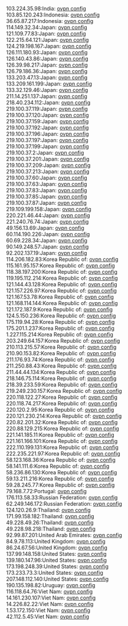 103.224.35.98:India: [ovpn config](vpn/103_224_35_98.ovpn)  
103.85.120.243:Indonesia: [ovpn config](vpn/103_85_120_243.ovpn)  
36.65.87.217:Indonesia: [ovpn config](vpn/36_65_87_217.ovpn)  
114.149.32.34:Japan: [ovpn config](vpn/114_149_32_34.ovpn)  
121.109.77.83:Japan: [ovpn config](vpn/121_109_77_83.ovpn)  
122.215.64.121:Japan: [ovpn config](vpn/122_215_64_121.ovpn)  
124.219.198.167:Japan: [ovpn config](vpn/124_219_198_167.ovpn)  
126.111.180.93:Japan: [ovpn config](vpn/126_111_180_93.ovpn)  
126.140.43.86:Japan: [ovpn config](vpn/126_140_43_86.ovpn)  
126.39.98.217:Japan: [ovpn config](vpn/126_39_98_217.ovpn)  
126.79.186.36:Japan: [ovpn config](vpn/126_79_186_36.ovpn)  
133.203.47.13:Japan: [ovpn config](vpn/133_203_47_13.ovpn)  
133.209.161.199:Japan: [ovpn config](vpn/133_209_161_199.ovpn)  
133.32.129.46:Japan: [ovpn config](vpn/133_32_129_46.ovpn)  
211.14.251.137:Japan: [ovpn config](vpn/211_14_251_137.ovpn)  
218.40.234.112:Japan: [ovpn config](vpn/218_40_234_112.ovpn)  
219.100.37.119:Japan: [ovpn config](vpn/219_100_37_119.ovpn)  
219.100.37.120:Japan: [ovpn config](vpn/219_100_37_120.ovpn)  
219.100.37.159:Japan: [ovpn config](vpn/219_100_37_159.ovpn)  
219.100.37.192:Japan: [ovpn config](vpn/219_100_37_192.ovpn)  
219.100.37.196:Japan: [ovpn config](vpn/219_100_37_196.ovpn)  
219.100.37.197:Japan: [ovpn config](vpn/219_100_37_197.ovpn)  
219.100.37.199:Japan: [ovpn config](vpn/219_100_37_199.ovpn)  
219.100.37.2:Japan: [ovpn config](vpn/219_100_37_2.ovpn)  
219.100.37.201:Japan: [ovpn config](vpn/219_100_37_201.ovpn)  
219.100.37.209:Japan: [ovpn config](vpn/219_100_37_209.ovpn)  
219.100.37.213:Japan: [ovpn config](vpn/219_100_37_213.ovpn)  
219.100.37.60:Japan: [ovpn config](vpn/219_100_37_60.ovpn)  
219.100.37.63:Japan: [ovpn config](vpn/219_100_37_63.ovpn)  
219.100.37.83:Japan: [ovpn config](vpn/219_100_37_83.ovpn)  
219.100.37.85:Japan: [ovpn config](vpn/219_100_37_85.ovpn)  
219.100.37.87:Japan: [ovpn config](vpn/219_100_37_87.ovpn)  
219.109.199.158:Japan: [ovpn config](vpn/219_109_199_158.ovpn)  
220.221.46.44:Japan: [ovpn config](vpn/220_221_46_44.ovpn)  
221.240.76.74:Japan: [ovpn config](vpn/221_240_76_74.ovpn)  
49.156.13.69:Japan: [ovpn config](vpn/49_156_13_69.ovpn)  
60.114.190.226:Japan: [ovpn config](vpn/60_114_190_226.ovpn)  
60.69.228.34:Japan: [ovpn config](vpn/60_69_228_34.ovpn)  
90.149.248.57:Japan: [ovpn config](vpn/90_149_248_57.ovpn)  
92.202.137.19:Japan: [ovpn config](vpn/92_202_137_19.ovpn)  
114.206.182.83:Korea Republic of: [ovpn config](vpn/114_206_182_83.ovpn)  
115.161.95.157:Korea Republic of: [ovpn config](vpn/115_161_95_157.ovpn)  
118.38.197.200:Korea Republic of: [ovpn config](vpn/118_38_197_200.ovpn)  
119.195.112.214:Korea Republic of: [ovpn config](vpn/119_195_112_214.ovpn)  
121.144.43.128:Korea Republic of: [ovpn config](vpn/121_144_43_128.ovpn)  
121.157.226.97:Korea Republic of: [ovpn config](vpn/121_157_226_97.ovpn)  
121.167.53.78:Korea Republic of: [ovpn config](vpn/121_167_53_78.ovpn)  
121.168.114.144:Korea Republic of: [ovpn config](vpn/121_168_114_144.ovpn)  
121.172.187.9:Korea Republic of: [ovpn config](vpn/121_172_187_9.ovpn)  
124.5.150.236:Korea Republic of: [ovpn config](vpn/124_5_150_236.ovpn)  
175.119.94.28:Korea Republic of: [ovpn config](vpn/175_119_94_28.ovpn)  
175.201.1.237:Korea Republic of: [ovpn config](vpn/175_201_1_237.ovpn)  
1.227.115.214:Korea Republic of: [ovpn config](vpn/1_227_115_214.ovpn)  
203.249.64.157:Korea Republic of: [ovpn config](vpn/203_249_64_157.ovpn)  
210.113.215.57:Korea Republic of: [ovpn config](vpn/210_113_215_57.ovpn)  
210.90.153.82:Korea Republic of: [ovpn config](vpn/210_90_153_82.ovpn)  
211.176.93.74:Korea Republic of: [ovpn config](vpn/211_176_93_74.ovpn)  
211.250.88.43:Korea Republic of: [ovpn config](vpn/211_250_88_43.ovpn)  
211.44.44.134:Korea Republic of: [ovpn config](vpn/211_44_44_134.ovpn)  
218.146.75.114:Korea Republic of: [ovpn config](vpn/218_146_75_114.ovpn)  
218.39.233.59:Korea Republic of: [ovpn config](vpn/218_39_233_59.ovpn)  
219.249.230.157:Korea Republic of: [ovpn config](vpn/219_249_230_157.ovpn)  
220.118.122.27:Korea Republic of: [ovpn config](vpn/220_118_122_27.ovpn)  
220.118.74.217:Korea Republic of: [ovpn config](vpn/220_118_74_217.ovpn)  
220.120.2.95:Korea Republic of: [ovpn config](vpn/220_120_2_95.ovpn)  
220.121.230.214:Korea Republic of: [ovpn config](vpn/220_121_230_214.ovpn)  
220.82.201.32:Korea Republic of: [ovpn config](vpn/220_82_201_32.ovpn)  
220.88.129.215:Korea Republic of: [ovpn config](vpn/220_88_129_215.ovpn)  
221.141.185.11:Korea Republic of: [ovpn config](vpn/221_141_185_11.ovpn)  
221.161.166.101:Korea Republic of: [ovpn config](vpn/221_161_166_101.ovpn)  
222.110.199.131:Korea Republic of: [ovpn config](vpn/222_110_199_131.ovpn)  
222.235.221.97:Korea Republic of: [ovpn config](vpn/222_235_221_97.ovpn)  
58.123.168.36:Korea Republic of: [ovpn config](vpn/58_123_168_36.ovpn)  
58.141.111.6:Korea Republic of: [ovpn config](vpn/58_141_111_6.ovpn)  
58.236.86.130:Korea Republic of: [ovpn config](vpn/58_236_86_130.ovpn)  
59.13.211.216:Korea Republic of: [ovpn config](vpn/59_13_211_216.ovpn)  
59.28.245.77:Korea Republic of: [ovpn config](vpn/59_28_245_77.ovpn)  
79.168.7.72:Portugal: [ovpn config](vpn/79_168_7_72.ovpn)  
176.113.58.33:Russian Federation: [ovpn config](vpn/176_113_58_33.ovpn)  
62.249.146.172:Russian Federation: [ovpn config](vpn/62_249_146_172.ovpn)  
124.120.26.9:Thailand: [ovpn config](vpn/124_120_26_9.ovpn)  
171.99.158.182:Thailand: [ovpn config](vpn/171_99_158_182.ovpn)  
49.228.49.26:Thailand: [ovpn config](vpn/49_228_49_26.ovpn)  
49.228.98.218:Thailand: [ovpn config](vpn/49_228_98_218.ovpn)  
92.99.87.201:United Arab Emirates: [ovpn config](vpn/92_99_87_201.ovpn)  
84.9.78.113:United Kingdom: [ovpn config](vpn/84_9_78_113.ovpn)  
86.24.67.56:United Kingdom: [ovpn config](vpn/86_24_67_56.ovpn)  
137.99.148.158:United States: [ovpn config](vpn/137_99_148_158.ovpn)  
139.180.147.96:United States: [ovpn config](vpn/139_180_147_96.ovpn)  
173.198.248.39:United States: [ovpn config](vpn/173_198_248_39.ovpn)  
173.233.73.3:United States: [ovpn config](vpn/173_233_73_3.ovpn)  
207.148.112.140:United States: [ovpn config](vpn/207_148_112_140.ovpn)  
190.135.198.82:Uruguay: [ovpn config](vpn/190_135_198_82.ovpn)  
116.118.64.76:Viet Nam: [ovpn config](vpn/116_118_64_76.ovpn)  
14.161.230.107:Viet Nam: [ovpn config](vpn/14_161_230_107.ovpn)  
14.226.82.22:Viet Nam: [ovpn config](vpn/14_226_82_22.ovpn)  
1.53.172.150:Viet Nam: [ovpn config](vpn/1_53_172_150.ovpn)  
42.112.5.45:Viet Nam: [ovpn config](vpn/42_112_5_45.ovpn)  
